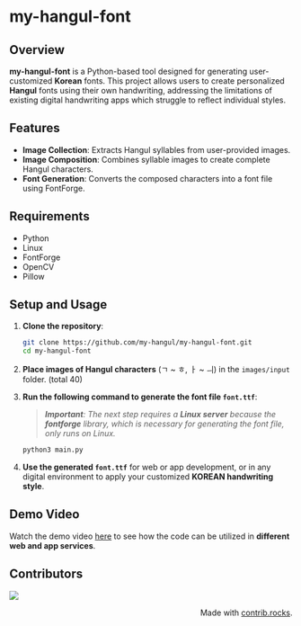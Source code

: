# my-hangul-font

## Overview

**my-hangul-font** is a Python-based tool designed for generating user-customized **Korean** fonts. This project allows users to create personalized **Hangul** fonts using their own handwriting, addressing the limitations of existing digital handwriting apps which struggle to reflect individual styles.

## Features

- **Image Collection**: Extracts Hangul syllables from user-provided images.
- **Image Composition**: Combines syllable images to create complete Hangul characters.
- **Font Generation**: Converts the composed characters into a font file using FontForge.

## Requirements

- Python
- Linux
- FontForge
- OpenCV
- Pillow

## Setup and Usage

1. **Clone the repository**:
   ```bash
   git clone https://github.com/my-hangul/my-hangul-font.git
   cd my-hangul-font
   ```

2. **Place images of Hangul characters** (ㄱ ~ ㅎ, ㅏ ~ ㅢ) in the `images/input` folder. (total 40)

3. **Run the following command to generate the font file `font.ttf`**:<br/>
   > _**Important**: The next step requires a **Linux server** because the **fontforge** library, which is necessary for generating the font file, only runs on Linux._
   ```bash
   python3 main.py
   ```

4. **Use the generated `font.ttf`** for web or app development, or in any digital environment to apply your customized **KOREAN handwriting style**.

## Demo Video

Watch the demo video [here](https://youtu.be/QwPoRHF2v-g) to see how the code can be utilized in **different web and app services**.

## Contributors

<a href="https://github.com/my-hangul/my-hangul-font/graphs/contributors">
  <img src="https://contrib.rocks/image?repo=my-hangul/my-hangul-font" />
</a>
<div align="right">

Made with [contrib.rocks](https://contrib.rocks).
</div>
